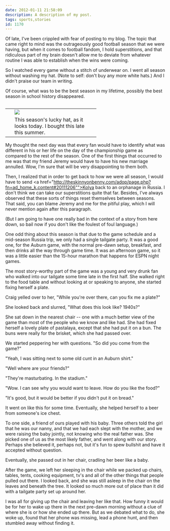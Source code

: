 ```yaml
---
date: 2012-01-11 21:58:09
description: A description of my post.
tags: sports,stories
id: 1170
---
```

Of late, I've been crippled with fear of posting to my blog.  The topic that came right to mind was the outrageously good football season that we were having, but when it comes to football fandom, I hold superstitions, and that ridiculous part of my brain doesn't allow me to deviate from whatever routine I was able to establish when the wins were coming.

So I watched every game without a stitch of underwear on.  I went all season without washing my hat. (Note to self:  don't buy any more white hats.)  And I didn't praise our team in writing.

Of course, what was to be the best season in my lifetime, possibly the best season in school history disappeared.  
<!--more-->
<table cellpadding="2" align="right"><tr><td width="5" rowspan="2"><spacer type="block" width="5" height="1"></td><td width="250" ><img src="/img/hat2011.jpg"></td></tr><tr><td class="caption" width="250">This season's lucky hat, as it looks today.  I bought this late this summer.</td></tr></table>

My thought the next day was that every fan would have to identify what was different in his or her life on the day of the championship game as compared to the rest of the season.  One of the first things that occurred to me was that my friend Jeremy would have to have his new marriage annulled.  Wow, I'm sure that will be very disappointing to them both.

Then, I realized that in order to get back to how we were all season, I would have to send <a href="http://theskinnyonbenny.com/adop/page.php?fn=ad_home_k.content#20111206"">Kolya</a> back to an orphanage in Russia.  I don't think we can take our superstitions quite that far.  Besides, I've always observed that these sorts of things reset themselves between seasons.  That said, you can blame Jeremy and me for the pitiful play, which I will never mention again after this paragraph.

(But I am going to have one really bad in the context of a story from here down, so bail now if you don't like the foulest of foul language.)

One odd thing about this season is that due to the game schedule and a mid-season Russia trip, we only had a single tailgate party.  It was a good one, for the Auburn game, with the normal pre-dawn setup, breakfast, and then drinks all the way through game time.  It was an afternoon game, so it was a little easier than the 15-hour marathon that happens for ESPN night games.

The most story-worthy part of the game was a young and very drunk fan who walked into our tailgate some time late in the first half.  She walked right to the food table and without looking at or speaking to anyone, she started fixing herself a plate.

Craig yelled over to her, "While you're over there, can you fix me a plate?"

She looked back and slurred, "What does this look like?  1940s?"

She sat down in the nearest chair -- one with a much better view of the game than most of the people who we know and like had.  She had fixed herself a lovely plate of pastalaya, except that she had put it on a bun.  The buns were really for the brisket, which she had passed over.

We started peppering her with questions.  "So did you come from the game?"

"Yeah, I was sitting next to some old cunt in an Auburn shirt."

"Well where are your friends?"

<!--<table cellpadding="2" align="right"><tr><td width="5" rowspan="2"><spacer type="block" width="5" height="1"></td><td width="250" ><img src="/img/passedout.jpg"></td></tr><tr><td class="caption" width="250">Does anyone recognize this girl?</td></tr></table>-->

"They're masturbating.  In the stadium."

"Wow.  I can see why you would want to leave.  How do you like the food?"

"It's good, but it would be better if you didn't put it on bread."

It went on like this for some time.  Eventually, she helped herself to a beer from someone's ice chest.

To one side, a friend of ours played with his baby.  Three others told the girl that he was our nanny, and that we had each slept with the mother, and we were raising the baby jointly, not knowing who the real father was.  She picked one of us as the most likely father, and went along with our story.  Perhaps she believed it, perhaps not, but it's fun  to spew bullshit and have it accepted without question.

Eventually, she passed out in her chair, cradling her beer like a baby.

After the game, we left her sleeping in the chair while we packed up chairs, tables, tents, cooking equipment, tv's and all of the other things that people pulled out there.  I looked back, and she was still asleep in the chair on the leaves and beneath the tree.  It looked so much more out of place than it did with a tailgate party set up around her.

I was all for giving up the chair and leaving her like that.  How funny it would be for her to wake up there in the next pre-dawn morning without a clue of where she is or how she ended up there.  But as we debated what to do, she woke up, found that her phone was missing, lead a phone hunt, and then stumbled away without finding it.  